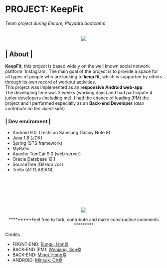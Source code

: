 # PROJECT: KeepFit
<h6> Team project during Encore, Playdata bootcamp </h6>

 <div align="center"><img src="https://github.com/filoscoder/keepfit/blob/master/Project_KeepFit/src/main/webapp/resources/images/logo.PNG"/></div>
<h2>| About |</h2>
  <p><b>KeepFit</b>, this project is based widely on the well known social network platform 'Instagram'. The main goal of the project is to provide a space for all types of people who are looking to <b>keep fit</b>, which is supported by others through its own record of workout activities.<br/>
  This project was implemented as an <b>responsive Android web-app</b>. <br/>
  The developing time was 3 weeks (working days) and had participate 4 junior developers (including me).
  I had the chance of leading (PM) the project and I performed especially as an <b>Back-end Developer</b> (<i>also contribute on the client-side</i>)<br/>
  
  
 <h3>| Dev enviroment |</h3>
  <ul>
  <li>Android 9.0. (Tests on Samsung Galaxy Note 8)</li>
  <li>Java 1.8 (JDK)</li>
  <li>Spring (STS framework)</li>
  <li>MyBatis</li>
  <li>Apache TomCat 9.0 (web server)</li>
  <li>Oracle Database 19.1</li>
  <li>SourceTree (GitHub vcs)</li>
  <li>Trello (ATTLASIAN)</li>
  </ul>
  
  <br/><br/><br/><br/><br/>
 <div align="center"><img src="https://github.com/filoscoder/keepfit/blob/master/Project_KeepFit/src/main/webapp/resources/images/slogan.PNG"/></div> 
 <div align='center'><p>*********Feel free to fork, contribute and make constructive comments *********</p></div>

<div align='left'><p>Credits</p>
<ul>
  <li>FRONT-END: <a href="https://github.com/ehan831/">Eungu, Han&copy;</a></li>
  <li>BACK-END (PM): <a href="https://github.com/filoscoder/">Wonjang, Son&copy;</a></li>
  <li>BACK-END: <a href="https://github.com/hmg612/">Mingi, Hong&copy;</a></li>
  <li>ANDROID: <a href="https://github.com/oggong/">Minsuk, Oh&copy;</a></li>
  </ul>
</div>
